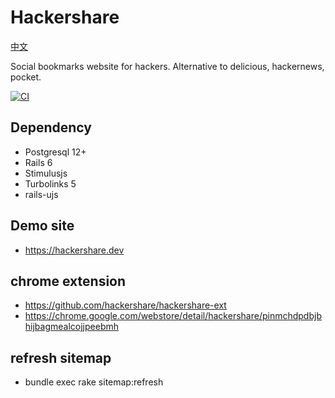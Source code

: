 # Hackershare

[中文](https://github.com/hackershare/hackershare/blob/master/README_cn.md)

Social bookmarks website for hackers. Alternative to delicious, hackernews, pocket.

[![CI](https://github.com/hackershare/hackershare/workflows/CI/badge.svg)](https://github.com/hackershare/hackershare/actions)

## Dependency

* Postgresql 12+
* Rails 6
* Stimulusjs 
* Turbolinks 5
* rails-ujs

## Demo site

* https://hackershare.dev


## chrome extension

* https://github.com/hackershare/hackershare-ext
* https://chrome.google.com/webstore/detail/hackershare/pinmchdpdbjbhijbagmealcojjpeebmh

## refresh sitemap

* bundle exec rake sitemap:refresh
